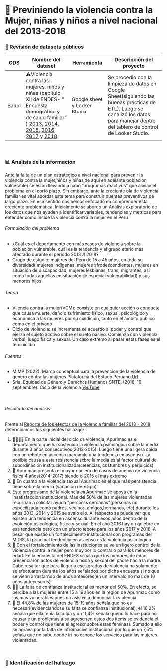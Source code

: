 # 👩 Previniendo la violencia contra la Mujer, niñas y niños a nivel nacional del 2013-2018

### 📂 Revisión de datasets públicos

ODS | Nombre del dataset | Herramienta | Descripción del proyecto
---|---|---|---
Salud| ⚠️Violencia contra las mujeres, niños y niñas (capítulo XII de ENDES- “ Encuesta demográfica y de salud familiar” ) [2013](https://www.datosabiertos.gob.pe/dataset/violencia-contra-las-mujeres-ni%C3%B1os-y-ni%C3%B1as-capitulo-xii-encuesta-demogr%C3%A1fica-y-de-salud-7), [2014](https://www.datosabiertos.gob.pe/dataset/violencia-contra-las-mujeres-ni%C3%B1os-y-ni%C3%B1as-capitulo-xii-encuesta-demogr%C3%A1fica-y-de-salud-5), [2015](https://www.datosabiertos.gob.pe/dataset/violencia-contra-las-mujeres-ni%C3%B1os-y-ni%C3%B1as-capitulo-xii-encuesta-demogr%C3%A1fica-y-de-salud-3), [2016](https://www.datosabiertos.gob.pe/dataset/violencia-contra-las-mujeres-ni%C3%B1os-y-ni%C3%B1as-capitulo-xii-encuesta-demogr%C3%A1fica-y-de-salud-0), [2017](https://www.datosabiertos.gob.pe/dataset/violencia-contra-las-mujeres-ni%C3%B1os-y-ni%C3%B1as-capitulo-xii-encuesta-demogr%C3%A1fica-y-de-salud) y [2018](https://www.datosabiertos.gob.pe/dataset/violencia-contra-las-mujeres-ni%C3%B1os-y-ni%C3%B1as-capitulo-xii-encuesta-demogr%C3%A1fica-y-de-salud-9)| Google sheet y Looker Studio | Se procedió con la limpieza de datos en Google Sheet(siguiendo las buenas prácticas de ETL). Luego se canalizó los datos para manejar dentro del tablero de control de Looker Studio. 

<br>

### 📊 Análisis de la información
Ante la falta de un plan estrátegico a nivel nacional para prevenir la violencia contra la mujer,niños y niñas(de aquí en adelante población vulnerable) se estan llevando a cabo "programas reactivos" que alivian el problema en el corto plazo. Sin embargo, ante la creciente ola de violencia familiar es vital abordar este tema para construir puentes preventivos de largo plazo.
En ese sentido nos hemos enfocado en comprender esta creciente problemática. Inicialmente se abordo un Analisis exploratorio de los datos que nos ayuden a identificar variables, tendencias y metricas para entender como incide la violencia contra la mujer en el Perú  

###### Formulación del problema
- ¿Cuál es el departamento con más casos de violencia sobre la población vulnerable, cuál es la tendencia y el grupo etario más afectado durante el período 2013 al 2018?
- Grupo de estudio: mujeres del Perú de 15 a 45 años, en toda su diversidad( mujeres indígenas, mujeres afrodescendientes, mujeres en situación de discapacidad, mujeres lesbianas, trans, migrantes, así como todas aquellas en situación de especial vulnerabilidad) y sus menores hijos

###### Teoría
- Vilencia contra la mujer(VCM): consiste en cualquier acción o conducta que causa muerte, daño o sufrimiento físico, sexual, psicológico y económica a las mujeres por su condición, tanto en el ámbito público como en el privado 
- Ciclo de violencia: se incrementa de acuerdo al poder y control que ejerza el sujeto acctivo sobre el sujeto pasivo. Comienza con violencia verbal, luego fisica y sexual. Un caso extremo al pasar estas fases es el feminicidio 

###### Fuentes
- MIMP (2022). Marco conceptual para la prevencion de la violencia de genero contra las mujeres Plataforma del Estado Peruano.[Url]( https://www.gob.pe/institucion/mimp/informes-publicaciones/2842546-el-marco-conceptual-para-la-prevencion-de-la-violencia-de-genero-contra-las-mujeres)
- Sria. Equidad de Género y Derechos Humanos SNTE. (2018, 10 septiembre). Ciclo de la violencia [YouTube](https://www.youtube.com/watch?v=pHGD4R4gHK4)

<br>

###### Resultado del análisis 
Frente al [Reporte de los efectos de la violencia familiar del 2013 - 2018 ](https://lookerstudio.google.com/reporting/6db874ae-cf89-41d5-b82b-6e1d2ef2ec02) determinamos los siguientes hallazgos:

<ol> 
<li>
 👨‍👨‍👦‍👦 En la parte inicial del ciclo de violencia, Apurímac es el departamento que ha sostenido la violencia psicológica sobre la media durante 3 años consecutivos(2013-2015). Luego tiene una ligera caída con un rebote en ascenso marcando una tendencia en ascenso. La posible causa a esta resistencia sobre la media es al factor cultural de subordinación institucionalizada(creencias, costumbres y perjuicios)
</li> 
<li>
 🏥 Apurímac presenta el mayor número de casos de anemia de violencia fisica 4 años(2014-2017) siendo el 2015 el más extremo
</li>
 <li>
 🤰 En cuanto a la violencia sexual Apurímac es el que más persistencia tiene sobre la media (variación de ± 5pp) 
 </li>
<li>
 Este progresismo de la violencia en Apurímac se apoya en la insatisfaccion institucional. Mas del 50% de las mujeres violentadas recurrian a solicitar ayuda "personas cercanas"(personas no especilizada como padres, vecinos, amigos,hermanos, etc) durante los años 2013, 2014 y 2015 se avalo ello. Al respecto se puede ver que existen una tendencia en ascenso durante esos años dentro de la evolución psicologica, fisica y sexual. En el año 2016 hay un quiebre en esa tendencia pero con un efecto rebote para los años 2017 y 2018. A pesar que existió un fortalecimiento institucional con programas del MIDIS, la principal tendencia en ascenso es la violencia psicológica
</li>
<li>
👦 Con el fortalecimiento de las instituciones se ve un ligero control de la violencia contra la mujer pero muy por lo contrario para los menores de edad. En la encuesta del ENDES señala que los menores de edad presenciaron actos de violencia física y sexual del padre hacia la madre. Cabe resaltar que para llegar a esos grados de violencia no solamente se efectuaron durante los años señalados por dicha encuesta si no que se vienn arrastarndo de años anteriores(en un intervalo no mas de 10 años antecesores)
</li>
<li>
👨‍✈️ La falta de confianza institucional es menor del 50%. En efecto, se percibe a las mujeres entre 15 a 19 años en la región de Apurímac como las mas vulnerables pues no asisten a denunciar la violencia 
</li>
<li>
👩 El 44,8% de las mujeres de 15-19 años señala que no es necesari(evidenciandose su falta de confianza institucional), el 16,2% señala que ella tenia la culpa y un 11,4% señala queno lo hace para no causarle un problemas a su agresor(en estos dos items se evidencia el poder y control que tiene el agresor sobre estas feminas). Sumado a ello se agrava por la falta de infromación institucional por lo que un 7,5% señala que no sabe donde ir/ no conoce los servicios para las mujeres violentadas.
</li>
</ol>

<br>

### 🚩 Identificación del hallazgo
